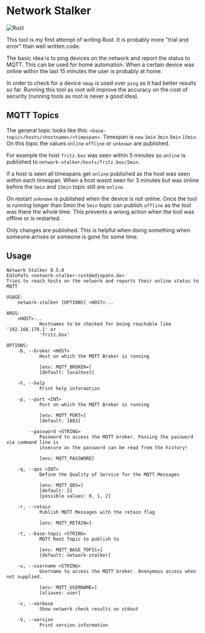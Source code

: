 # Network Stalker
![Rust](https://github.com/EdJoPaTo/network-stalker/workflows/Rust/badge.svg)

This tool is my first attempt of writing Rust.
It is probably more "trial and error" than well written code.

The basic idea is to ping devices on the network and report the status to MQTT.
This can be used for home automation.
When a certain device was online within the last 15 minutes the user is probably at home.

In order to check for a device `nmap` is used over `ping` as it had better results so far.
Running this tool as root will improve the accuracy on the cost of security (running tools as root is never a good idea).

## MQTT Topics

The general topic looks like this: `<base-topic>/hosts/<hostname>/<timespan>`.
Timespan is `now` `1min` `3min` `5min` `15min`.
On this topic the values `online` `offline` or `unknown` are published.

For example the host `fritz.box` was seen within 5 minutes so `online` is published to `network-stalker/hosts/fritz.box/5min`.

If a host is seen all timespans get `online` published as the host was seen within each timespan.
When a host wasnt seen for 3 minutes but was online before the `5min` and `15min` topic still are `online`.

On restart `unknown` is published when the device is not online.
Once the tool is running longer than 5min the `5min` topic can publish `offline` as the tool was there the whole time.
This prevents a wrong action when the tool was offline or is restarted.

Only changes are published.
This is helpful when doing something when someone arrives or someone is gone for some time.

## Usage

```plaintext
Network Stalker 0.5.0
EdJoPaTo <network-stalker-rust@edjopato.de>
Tries to reach hosts on the network and reports their online status to MQTT

USAGE:
    network-stalker [OPTIONS] <HOST>...

ARGS:
    <HOST>...
            Hostnames to be checked for being reachable like '192.168.178.1' or
            'fritz.box'

OPTIONS:
    -b, --broker <HOST>
            Host on which the MQTT Broker is running

            [env: MQTT_BROKER=]
            [default: localhost]

    -h, --help
            Print help information

    -p, --port <INT>
            Port on which the MQTT Broker is running

            [env: MQTT_PORT=]
            [default: 1883]

        --password <STRING>
            Password to access the MQTT broker. Passing the password via command line is
            insecure as the password can be read from the history!

            [env: MQTT_PASSWORD]

    -q, --qos <INT>
            Define the Quality of Service for the MQTT Messages

            [env: MQTT_QOS=]
            [default: 2]
            [possible values: 0, 1, 2]

    -r, --retain
            Publish MQTT Messages with the retain flag

            [env: MQTT_RETAIN=]

    -t, --base-topic <STRING>
            MQTT Root Topic to publish to

            [env: MQTT_BASE_TOPIC=]
            [default: network-stalker]

    -u, --username <STRING>
            Username to access the MQTT broker. Anonymous access when not supplied.

            [env: MQTT_USERNAME=]
            [aliases: user]

    -v, --verbose
            Show network check results on stdout

    -V, --version
            Print version information
```
